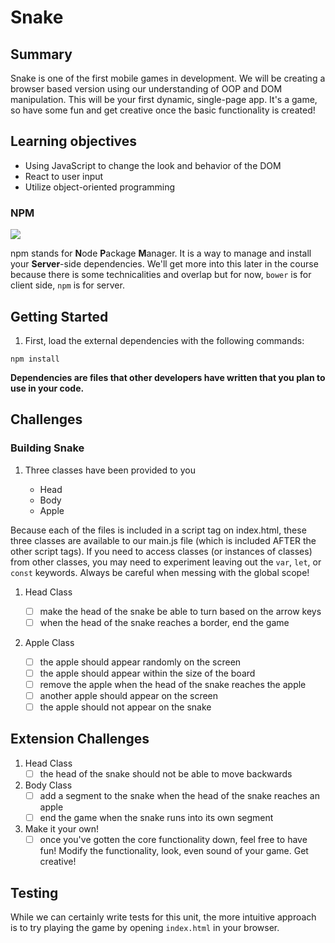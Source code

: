 # Snake

## Summary
Snake is one of the first mobile games in development. We will be creating a browser based version using our understanding of OOP and DOM manipulation. This will be your first dynamic, single-page app. It's a game, so have some fun and get creative once the basic functionality is created!

## Learning objectives
  - Using JavaScript to change the look and behavior of the DOM
  - React to user input
  - Utilize object-oriented programming

### NPM
![](https://www.npmjs.com/static/images/npm-logo.svg)

npm stands for **N**ode **P**ackage **M**anager.
It is a way to manage and install your **Server**-side dependencies. We'll get more into this later in the course because there is some technicalities and overlap but for now, `bower` is for client side, `npm` is for server.

## Getting Started

1. First, load the external dependencies with the following commands:
````
npm install
````
**Dependencies are files that other developers have written that you plan to use in your code.**

## Challenges

### Building Snake

1. Three classes have been provided to you

    - Head
    - Body
    - Apple

Because each of the files is included in a script tag on index.html, these three classes are available to our main.js file (which is included AFTER the other script tags). If you need to access classes (or instances of classes) from other classes, you may need to experiment leaving out the `var`, `let`, or `const` keywords. Always be careful when messing with the global scope!

1. Head Class

    - [ ] make the head of the snake be able to turn based on the arrow keys
    - [ ] when the head of the snake reaches a border, end the game

1. Apple Class

    - [ ] the apple should appear randomly on the screen
    - [ ] the apple should appear within the size of the board
    - [ ] remove the apple when the head of the snake reaches the apple
    - [ ] another apple should appear on the screen
    - [ ] the apple should not appear on the snake

## Extension Challenges

1. Head Class
    - [ ] the head of the snake should not be able to move backwards

1. Body Class
    - [ ] add a segment to the snake when the head of the snake reaches an apple
    - [ ] end the game when the snake runs into its own segment

1. Make it your own!
    - [ ] once you've gotten the core functionality down, feel free to have fun! Modify the functionality, look, even sound of your game. Get creative!

## Testing
While we can certainly write tests for this unit, the more intuitive approach is to try playing the game by opening `index.html` in your browser.
